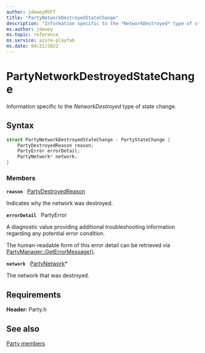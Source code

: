 ```yaml
---
author: jdeweyMSFT
title: "PartyNetworkDestroyedStateChange"
description: "Information specific to the *NetworkDestroyed* type of state change."
ms.author: jdewey
ms.topic: reference
ms.service: azure-playfab
ms.date: 04/21/2022
---
```


# PartyNetworkDestroyedStateChange  

Information specific to the *NetworkDestroyed* type of state change.  

## Syntax  
  
```cpp
struct PartyNetworkDestroyedStateChange : PartyStateChange {  
    PartyDestroyedReason reason;  
    PartyError errorDetail;  
    PartyNetwork* network;  
}  
```
  
### Members  
  
**`reason`** &nbsp; [PartyDestroyedReason](../enums/partydestroyedreason.md)  
  
Indicates why the network was destroyed.
  
**`errorDetail`** &nbsp; PartyError  
  
A diagnostic value providing additional troubleshooting information regarding any potential error condition.
  
The human-readable form of this error detail can be retrieved via [PartyManager::GetErrorMessage()](../classes/PartyManager/methods/partymanager_geterrormessage.md).
  
**`network`** &nbsp; [PartyNetwork](../classes/PartyNetwork/partynetwork.md)*  
  
The network that was destroyed.
  
  
## Requirements  
  
**Header:** Party.h
  
## See also  
[Party members](../party_members.md)  

  
  
